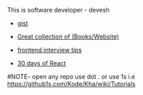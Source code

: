 
This is software developer - devesh


- [gist](https://gist.github.com/deveshksrivastava)
- [Great collection of (Books/Website)](https://github.com/aluismoya/EbookFoundation-free-programming-books/blob/master/free-programming-books.md#reactjs)
- [frontend interview tips](https://scrimba.com/learn/frontendinterview)

- [30 days of React](https://github.com/deveshksrivastava/30-Days-Of-React)

#NOTE- open any repo use dot . or use 1s i.e https://github1s.com/Kode/Kha/wiki/Tutorials

